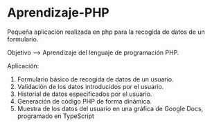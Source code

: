 # Aprendizaje-PHP
Pequeña aplicación realizada en php para la recogida de datos de un formulario. 

Objetivo --> Aprendizaje del lenguaje de programación PHP.

Aplicación:
1. Formulario básico de recogida de datos de un usuario.
2. Validación de los datos introducidos por el usuario.
3. Historial de datos especificados por el usuario.
4. Generación de código PHP de forma dinámica.
5. Muestra de los datos del usuario en una gráfica de Google Docs, programado en TypeScript

